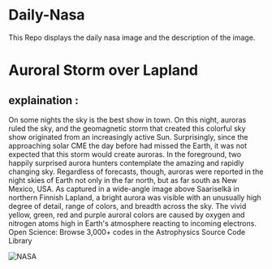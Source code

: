 # Daily-Nasa

This Repo displays the daily nasa image and the description of the image.

<!--NASA-->
# Auroral Storm over Lapland
## explaination :

On some nights the sky is the best show in town.  On this night, auroras ruled the sky, and the geomagnetic storm that created this colorful sky show originated from an increasingly active Sun. Surprisingly, since the approaching solar CME the day before had missed the Earth, it was not expected that this storm would create auroras. In the foreground, two happily surprised aurora hunters contemplate the amazing and rapidly changing sky. Regardless of forecasts, though, auroras were reported in the night skies of Earth not only in the far north, but as far south as New Mexico, USA.  As captured in a wide-angle image above Saariselkä in northern Finnish Lapland, a bright aurora was visible with an unusually high degree of detail, range of colors, and breadth across the sky.  The vivid yellow, green, red and purple auroral colors are caused by oxygen and nitrogen atoms high in Earth's atmosphere reacting to incoming electrons.    Open Science: Browse 3,000+ codes in the Astrophysics Source Code Library

![NASA](https://apod.nasa.gov/apod/image/2304/AuroraSnow_Casado_1080.jpg)
<!--/NASA-->